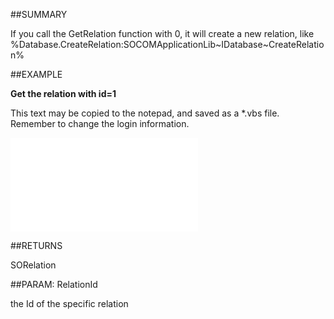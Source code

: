 

##SUMMARY


If you call the GetRelation function with 0, it will create a new relation, like %Database.CreateRelation:SOCOMApplicationLib~IDatabase~CreateRelation%



##EXAMPLE

**Get the relation with id=1**

This text may be copied to the notepad, and saved as a *.vbs file. Remember to change the login information.

![](../../Examples/vbs/Database.GetRelation.vbs.txt)




##RETURNS

SORelation





##PARAM: RelationId

the Id of the specific relation



